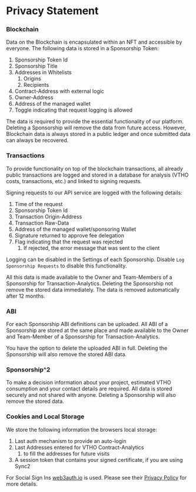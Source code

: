 # Privacy Statement

### Blockchain

Data on the Blockchain is encapsulated within an NFT and accessible by everyone. The following data is stored in a Sponsorship Token:

1. Sponsorship Token Id
2. Sponsorship Title
3. Addresses in Whitelists
   1. Origins
   2. Recipients
4. Contract-Address with external logic
5. Owner-Address
6. Address of the managed wallet
7. Toggle indicating that request logging is allowed

The data is required to provide the essential functionality of our platform. Deleting a Sponsorship will remove the data from future access. However, Blockchain data is always stored in a public ledger and once submitted data can always be recovered.

### Transactions

To provide functionality on top of the blockchain transactions, all already public transactions are logged and stored in a database for analysis (VTHO costs, transactions, etc.) and linked to signing requests.

Signing requests to our API service are logged with the following details:

1. Time of the request
2. Sponsorship Token Id
3. Transaction Origin-Address
4. Transaction Raw-Data
5. Address of the managed wallet/sponsoring Wallet
6. Signature returned to approve fee delegation
7. Flag indicating that the request was rejected
   1. If rejected, the error message that was sent to the client

Logging can be disabled in the Settings of each Sponsorship. Disable `Log Sponsorship Requests` to disable this functionality.

All this data is made available to the Owner and Team-Members of a Sponsorship for Transaction-Analytics. Deleting the Sponsorship not remove the stored data immediately. The data is removed automatically after 12 months.

### ABI

For each Sponsorship ABI definitions can be uploaded. All ABI of a Sponsorship are stored at the same place and made available to the Owner and Team-Member of a Sponsorship for Transaction-Analytics.

You have the option to delete the uploaded ABI in full. Deleting the Sponsorship will also remove the stored ABI data.

### **Sponsorship^2**

To make a decision information about your project, estimated VTHO consumption and your contact details are required. All data is stored securely and not shared with anyone. Deleting a Sponsorship will also remove the stored data.

### Cookies and Local Storage

We store the following information the browsers local storage:

1. Last auth mechanism to provide an auto-login
2. Last Addresses entered for VTHO Contract-Analytics
   1. to fill the addresses for future visits
3. A session token that contains your signed certificate, if you are using Sync2

For Social Sign Ins [web3auth.io](https://web3auth.io) is used. Please see their [Privacy Policy](https://docs.web3auth.io/legal/privacy-policy) for more details.
